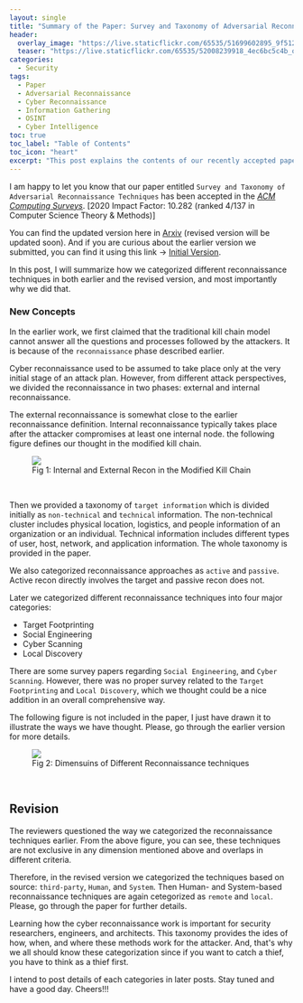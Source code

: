 ```yaml
---
layout: single
title: "Summary of the Paper: Survey and Taxonomy of Adversarial Reconnaissance Techniques"
header:
  overlay_image: "https://live.staticflickr.com/65535/51699602895_9f512e632d_o.png"
  teaser: "https://live.staticflickr.com/65535/52008239918_4ec6bc5c4b_o.png"
categories:
  - Security
tags:
  - Paper
  - Adversarial Reconnaissance
  - Cyber Reconnaissance
  - Information Gathering
  - OSINT
  - Cyber Intelligence
toc: true
toc_label: "Table of Contents"
toc_icon: "heart"
excerpt: "This post explains the contents of our recently accepted paper entitled `Survey and Taxonomy of Adversarial Reconnaissance Techniques`"
---
```



I am happy to let you know that our paper entitled `Survey and Taxonomy of Adversarial Reconnaissance Techniques` has been accepted in the [_ACM Computing Surveys_](https://dl.acm.org/journal/csur). [2020 Impact Factor: 10.282 (ranked 4/137 in Computer Science Theory & Methods)]

You can find the updated version here in [Arxiv](https://arxiv.org/pdf/2105.04749.pdf) (revised version will be updated soon). And if you are curious about the earlier version we submitted, you can find it using this link ->
[Initial Version](https://drive.google.com/file/d/1_v-ZfC3HEOK6xuHr3hudiSlBP3ddosR2/view?usp=sharing).

In this post, I will summarize how we categorized different reconnaissance techniques in both earlier and the revised version, and most importantly why we did that.


### New Concepts
In the earlier work, we first claimed that the traditional kill chain model cannot answer all the questions and processes followed by the attackers. It is because of the `reconnaissance` phase described earlier.

Cyber reconnaissance used to be assumed to take place only at the very initial stage of an attack plan. However, from different attack perspectives, we divided the reconnaissance in two phases: external and internal reconnaissance. 

The external reconnaissance is somewhat close to the earlier reconnaissance definition. Internal reconnaissance typically takes place after the attacker compromises at least one internal node. the following figure defines our thought in the modified kill chain.
<figure class="align-center">
  <a href="https://live.staticflickr.com/65535/52008684679_0cb782e8be_o.png"><img src="https://live.staticflickr.com/65535/52008684679_0cb782e8be_o.png"></a>
<figcaption>Fig 1: Internal and External Recon in the Modified Kill Chain</figcaption>
</figure>
<br/>

Then we provided a taxonomy of `target information` which is divided initially as `non-technical` and `technical` information. The non-technical cluster includes physical location, logistics, and people information of an organization or an individual. Technical information includes different types of user, host, network, and application information. The whole taxonomy is provided in the paper. 


We also categorized reconnaissance approaches as `active` and `passive`. Active recon directly involves the target and passive recon does not.

Later we categorized different reconnaissance techniques into four major categories:

 - Target Footprinting
 - Social Engineering
 - Cyber Scanning
 - Local Discovery

There are some survey papers regarding `Social Engineering`, and `Cyber Scanning`. However, there was no proper survey related to the `Target Footprinting` and `Local Discovery`, which we thought could be a nice addition in an overall comprehensive way. 

The following figure is not included in the paper, I just have drawn it to illustrate the ways we have thought. Please, go through the earlier version for more details.

<figure class="align-center">
  <a href="https://live.staticflickr.com/65535/52008257576_2371335c34_o.png"><img src="https://live.staticflickr.com/65535/52008257576_2371335c34_o.png"></a>
<figcaption>Fig 2: Dimensuins of Different Reconnaissance techniques</figcaption>
</figure>
<br/>

## Revision
The reviewers questioned the way we categorized the reconnaissance techniques earlier. From the above figure, you can see, these techniques are not exclusive in any dimension mentioned above and overlaps in different criteria. 

Therefore, in the revised version we categorized the techniques based on source: `third-party`, `Human`, and `System`. Then Human- and System-based reconnaissance techniques are again cetegorized as `remote` and `local`. Please, go through the paper for further details.

Learning how the cyber reconnaissance work is important for security researchers, engineers, and architects. This taxonomy provides the ides of how, when, and where these methods work for the attacker. And, that's why we all should know these categorization since if you want to catch a thief, you have to think as a thief first.

I intend to post details of each categories in later posts. Stay tuned and have a good day. Cheers!!!
<!--stackedit_data:
eyJoaXN0b3J5IjpbMTI0NTQ1MTkxNl19
-->